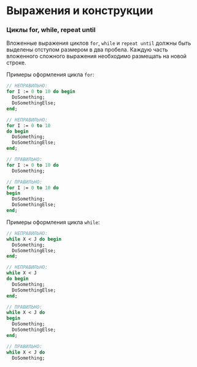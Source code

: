 # Выражения и конструкции

### Циклы for, while, repeat until

Вложенные выражения циклов `for`, `while` и `repeat until` должны быть выделены отступом размером в два пробела. Каждую часть вложенного сложного выражения необходимо размещать на новой строке.

Примеры оформления цикла `for`:

```Pascal
// НЕПРАВИЛЬНО:
for I := 0 to 10 do begin
  DoSomething; 
  DoSomethingElse;
end;

// НЕПРАВИЛЬНО:
for I := 0 to 10
do begin
  DoSomething;
  DoSomethingElse;
end;

// ПРАВИЛЬНО:
for I := 0 to 10 do
  DoSomething;

// ПРАВИЛЬНО:
for I := 0 to 10 do
begin
  DoSomething;
  DoSomethingElse;
end;
```

Примеры оформления цикла `while`:

```Pascal
// НЕПРАВИЛЬНО:
while X < J do begin
  DoSomething; 
  DoSomethingElse;
end;

// НЕПРАВИЛЬНО:
while X < J
do begin
  DoSomething;
  DoSomethingElse;
end;

// ПРАВИЛЬНО:
while X < J do 
begin
  DoSomething; 
  DoSomethingElse;
end;

// ПРАВИЛЬНО:
while X < J do
  DoSomething;
```



